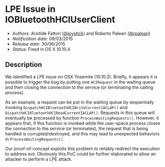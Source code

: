 # LPE Issue in IOBluetoothHCIUserClient #

* _Authors_: Aristide Fattori ([@joystick](https://twitter.com/joystick)) and Roberto Paleari ([@rpaleari](https://twitter.com/rpaleari))
* _Notification date_: 09/03/2015
* _Release date_: 30/06/2015
* _Status_: Fixed in OS X 10.10.4

## Description ##

We identified a LPE issue on OSX Yosemite (10.10.2). Briefly, it appears it is
possible to trigger the bug by putting one `HCIRequest` in the waiting queue
and then closing the connection to the service (or terminating the calling
process).

As an example, a request can be put in the waiting queue by sequentially
invoking `DispatchHCIBluetoothHCIWriteCurrentIACLAP()` and
`DispatchHCIBluetoothHCIReadCurrentIACLAP()`. Requests in this queue will
eventually be processed by function `ProcessWaitingRequests()`. However, it
appears that, if this function is invoked while the user-space process closes
the connection to the service (or terminates), the request that is being
handled is corrupted/destroyed, and this may lead to unexpected behaviors in
`ProcessWaitingRequests()`.

Our proof-of-concept exploits this problem to reliably redirect the execution
to address `0x0`. Obviously this PoC could be further elaborated to allow an
attacker to perform a LPE attack.
